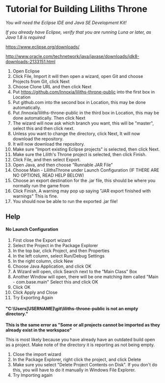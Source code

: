 # **Tutorial for Building Liliths Throne**

*You will need the Eclipse IDE and Java SE Development Kit!*

*If you already have Eclipse, verify that you are running Luna or later, as Java 1.8 is required*

https://www.eclipse.org/downloads/

http://www.oracle.com/technetwork/java/javase/downloads/jdk8-downloads-2133151.html


1. Open Eclipse
2. Click File, Import it will then open a wizard, open Git and choose Projects from Git, click Next
3. Choose Clone URL and then click Next
4. Put https://github.com/Innoxia/liliths-throne-public into the first box in Location
5. Put github.com into the second box in Location, this may be done automatically.
6. Put /Innoxia/liliths-throne-public in the third box in Location, this may be done automatically. Then click Next
7. The wizard will now ask which branch you want, this will be "master", select this and then click next.
8. Unless you want to change the directory, click Next, It will now download the repository.
9. It will now download the repository.
10. Make sure "Import existing Eclipse projects" is selected, then click Next.
11. Make sure the Lilith's Throne project is selected, then click Finish.
12. Click File, and then select Export.
13. Open Java, and then choose "Runnable JAR File"
14. Choose Main - LilithsThrone under Launch Configuration (IF THERE ARE NO OPTIONS, READ HELP BELOW)
15. Choose an export destination for the .jar file, this should be where you normally run the game from
16. Click Finish, A warning may pop up saying "JAR export finished with warnings" This is fine.
17. You should now be able to run the exported .jar file!

## Help
#### No Launch Configuration
1. First close the Export wizard
2. Select the Project in the Package Explorer
3. In the top bar, click Project, and then Properties
4. In the left column, select Run/Debug Settings
5. In the right column, click New
6. Choose Java Application, and click OK
7. A Wizard will open, click Search next to the "Main Class" Box
8. Another Window will open, there will be one matching item called "Main - com.base.main" Select this and click OK
9. Click OK
10. Click Apply and Close
11. Try Exporting Again


####  "C:\Users\[USERNAME]\git\liliths-throne-public is not an empty directory."
**This is the same error as "Some or all projects cannot be imported as they already exist in the workspace"**

This is most likely because you have already have an outdated build open as a project. Make note of the directory it is reporting as not being empty.
1. Close the import wizard
2. In the Package Explorer, right click the project, and click Delete
3. Make sure you select "Delete Project Contents on Disk". If you don't do this, you will have to do it manually in Windows File Explorer.
4. Try Importing again

